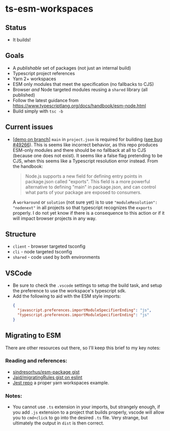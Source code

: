 # ts-esm-workspaces

## Status

- It builds!

## Goals

- A _publishable_ set of packages (not just an internal build)
- Typescript project references
- Yarn 2+ workspaces
- ESM only modules that meet the specification (no fallbacks to CJS)
- Browser _and_ Node targeted modules reusing a `shared` library (all published)
- Follow the latest guidance from https://www.typescriptlang.org/docs/handbook/esm-node.html
- Build simply with `tsc -b`

## Current issues

- [[demo on branch](https://github.com/rosskevin/ts-esm-workspaces/tree/bug-main-required-to-build)] `main` in `project.json` is required for building ([see bug #49266](https://github.com/microsoft/TypeScript/issues/49266)). This is seems like incorrect behavior, as this repo produces ESM-only modules and there should be no fallback at all to CJS (because one does not exist). It seems like a false flag pretending to be CJS, when this seems like a Typescript resolution error instead. From the handbook:

  > Node.js supports a new field for defining entry points in package.json called "exports". This field is a more powerful alternative to defining "main" in package.json, and can control what parts of your package are exposed to consumers.

  A `workaround` or `solution` (not sure yet) is to use `"moduleResolution": "nodenext"` in all projects so that typescript recognizes the `exports` properly. I do not yet know if there is a consequence to this action or if it will impact browser projects in any way.

## Structure

- `client` - browser targeted tsconfig
- `cli` - node targeted tsconfig
- `shared` - code used by both environments

## VSCode

- Be sure to check the `.vscode` settings to setup the build task, and setup the preference to use the workspace's typescript sdk.
- Add the following to aid with the ESM style imports:
  ```json
  {
    "javascript.preferences.importModuleSpecifierEnding": "js",
    "typescript.preferences.importModuleSpecifierEnding": "js"
  }
  ```

## Migrating to ESM

There are other resources out there, so I'll keep this brief to my key notes:

### Reading and references:

- [sindresorhus/esm-package gist](https://gist.github.com/sindresorhus/a39789f98801d908bbc7ff3ecc99d99c)
- [Jaid/migratingRules gist on eslint](https://gist.github.com/Jaid/164668c0151ae09d2bc81be78a203dd5)
- [Jest repo](https://github.com/facebook/jest/blob/main/package.json) a proper yarn workspaces example.

### Notes:

- You cannot use `.ts` extension in your imports, but strangely enough, if you add `.js` extension to a project that builds properly, vscode will allow you to `cmd+click` to go into the desired `.ts` file. Very strange, but ultimately the output in `dist` is then correct.
